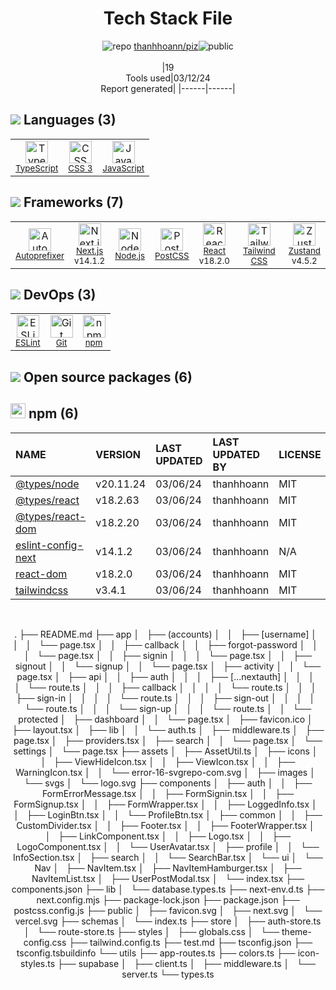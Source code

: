 <!--
&lt;--- Readme.md Snippet without images Start ---&gt;
## Tech Stack
thanhhoann/piz is built on the following main stack:

- [TypeScript](http://www.typescriptlang.org) – Languages
- [JavaScript](https://developer.mozilla.org/en-US/docs/Web/JavaScript) – Languages
- [Autoprefixer](https://github.com/postcss/autoprefixer) – CSS Pre-processors / Extensions
- [Next.js](https://nextjs.org/) – Frameworks (Full Stack)
- [Node.js](http://nodejs.org/) – Frameworks (Full Stack)
- [PostCSS](https://github.com/postcss/postcss) – CSS Pre-processors / Extensions
- [React](https://reactjs.org/) – Javascript UI Libraries
- [Tailwind CSS](https://tailwindcss.com) – Front-End Frameworks
- [Zustand](https://github.com/react-spring/zustand) – State Management Library
- [ESLint](http://eslint.org/) – Code Review

Full tech stack [here](/techstack.md)

&lt;--- Readme.md Snippet without images End ---&gt;

&lt;--- Readme.md Snippet with images Start ---&gt;
## Tech Stack
thanhhoann/piz is built on the following main stack:

- <img width='25' height='25' src='https://img.stackshare.io/service/1612/bynNY5dJ.jpg' alt='TypeScript'/> [TypeScript](http://www.typescriptlang.org) – Languages
- <img width='25' height='25' src='https://img.stackshare.io/service/1209/javascript.jpeg' alt='JavaScript'/> [JavaScript](https://developer.mozilla.org/en-US/docs/Web/JavaScript) – Languages
- <img width='25' height='25' src='https://img.stackshare.io/service/2202/72d087642cfce6fef6f2dabec5bf49e8_400x400.png' alt='Autoprefixer'/> [Autoprefixer](https://github.com/postcss/autoprefixer) – CSS Pre-processors / Extensions
- <img width='25' height='25' src='https://img.stackshare.io/service/5936/nextjs.png' alt='Next.js'/> [Next.js](https://nextjs.org/) – Frameworks (Full Stack)
- <img width='25' height='25' src='https://img.stackshare.io/service/1011/n1JRsFeB_400x400.png' alt='Node.js'/> [Node.js](http://nodejs.org/) – Frameworks (Full Stack)
- <img width='25' height='25' src='https://img.stackshare.io/service/3339/rlFcjEdI.png' alt='PostCSS'/> [PostCSS](https://github.com/postcss/postcss) – CSS Pre-processors / Extensions
- <img width='25' height='25' src='https://img.stackshare.io/service/1020/OYIaJ1KK.png' alt='React'/> [React](https://reactjs.org/) – Javascript UI Libraries
- <img width='25' height='25' src='https://img.stackshare.io/service/8158/default_660b7c41c3ba489cb581eec89c04655404258c19.png' alt='Tailwind CSS'/> [Tailwind CSS](https://tailwindcss.com) – Front-End Frameworks
- <img width='25' height='25' src='https://img.stackshare.io/service/11559/zustand.png' alt='Zustand'/> [Zustand](https://github.com/react-spring/zustand) – State Management Library
- <img width='25' height='25' src='https://img.stackshare.io/service/3337/Q4L7Jncy.jpg' alt='ESLint'/> [ESLint](http://eslint.org/) – Code Review

Full tech stack [here](/techstack.md)

&lt;--- Readme.md Snippet with images End ---&gt;
-->
<div align="center">

# Tech Stack File
![](https://img.stackshare.io/repo.svg "repo") [thanhhoann/piz](https://github.com/thanhhoann/piz)![](https://img.stackshare.io/public_badge.svg "public")
<br/><br/>
|19<br/>Tools used|03/12/24 <br/>Report generated|
|------|------|
</div>

## <img src='https://img.stackshare.io/languages.svg'/> Languages (3)
<table><tr>
  <td align='center'>
  <img width='36' height='36' src='https://img.stackshare.io/service/1612/bynNY5dJ.jpg' alt='TypeScript'>
  <br>
  <sub><a href="http://www.typescriptlang.org">TypeScript</a></sub>
  <br>
  <sub></sub>
</td>

<td align='center'>
  <img width='36' height='36' src='https://img.stackshare.io/service/6727/css.png' alt='CSS 3'>
  <br>
  <sub><a href="https://developer.mozilla.org/en-US/docs/Web/CSS/CSS3">CSS 3</a></sub>
  <br>
  <sub></sub>
</td>

<td align='center'>
  <img width='36' height='36' src='https://img.stackshare.io/service/1209/javascript.jpeg' alt='JavaScript'>
  <br>
  <sub><a href="https://developer.mozilla.org/en-US/docs/Web/JavaScript">JavaScript</a></sub>
  <br>
  <sub></sub>
</td>

</tr>
</table>

## <img src='https://img.stackshare.io/frameworks.svg'/> Frameworks (7)
<table><tr>
  <td align='center'>
  <img width='36' height='36' src='https://img.stackshare.io/service/2202/72d087642cfce6fef6f2dabec5bf49e8_400x400.png' alt='Autoprefixer'>
  <br>
  <sub><a href="https://github.com/postcss/autoprefixer">Autoprefixer</a></sub>
  <br>
  <sub></sub>
</td>

<td align='center'>
  <img width='36' height='36' src='https://img.stackshare.io/service/5936/nextjs.png' alt='Next.js'>
  <br>
  <sub><a href="https://nextjs.org/">Next.js</a></sub>
  <br>
  <sub>v14.1.2</sub>
</td>

<td align='center'>
  <img width='36' height='36' src='https://img.stackshare.io/service/1011/n1JRsFeB_400x400.png' alt='Node.js'>
  <br>
  <sub><a href="http://nodejs.org/">Node.js</a></sub>
  <br>
  <sub></sub>
</td>

<td align='center'>
  <img width='36' height='36' src='https://img.stackshare.io/service/3339/rlFcjEdI.png' alt='PostCSS'>
  <br>
  <sub><a href="https://github.com/postcss/postcss">PostCSS</a></sub>
  <br>
  <sub></sub>
</td>

<td align='center'>
  <img width='36' height='36' src='https://img.stackshare.io/service/1020/OYIaJ1KK.png' alt='React'>
  <br>
  <sub><a href="https://reactjs.org/">React</a></sub>
  <br>
  <sub>v18.2.0</sub>
</td>

<td align='center'>
  <img width='36' height='36' src='https://img.stackshare.io/service/8158/default_660b7c41c3ba489cb581eec89c04655404258c19.png' alt='Tailwind CSS'>
  <br>
  <sub><a href="https://tailwindcss.com">Tailwind CSS</a></sub>
  <br>
  <sub></sub>
</td>

<td align='center'>
  <img width='36' height='36' src='https://img.stackshare.io/service/11559/zustand.png' alt='Zustand'>
  <br>
  <sub><a href="https://github.com/react-spring/zustand">Zustand</a></sub>
  <br>
  <sub>v4.5.2</sub>
</td>

</tr>
</table>

## <img src='https://img.stackshare.io/devops.svg'/> DevOps (3)
<table><tr>
  <td align='center'>
  <img width='36' height='36' src='https://img.stackshare.io/service/3337/Q4L7Jncy.jpg' alt='ESLint'>
  <br>
  <sub><a href="http://eslint.org/">ESLint</a></sub>
  <br>
  <sub></sub>
</td>

<td align='center'>
  <img width='36' height='36' src='https://img.stackshare.io/service/1046/git.png' alt='Git'>
  <br>
  <sub><a href="http://git-scm.com/">Git</a></sub>
  <br>
  <sub></sub>
</td>

<td align='center'>
  <img width='36' height='36' src='https://img.stackshare.io/service/1120/lejvzrnlpb308aftn31u.png' alt='npm'>
  <br>
  <sub><a href="https://www.npmjs.com/">npm</a></sub>
  <br>
  <sub></sub>
</td>

</tr>
</table>


## <img src='https://img.stackshare.io/group.svg' /> Open source packages (6)</h2>

## <img width='24' height='24' src='https://img.stackshare.io/service/1120/lejvzrnlpb308aftn31u.png'/> npm (6)

|NAME|VERSION|LAST UPDATED|LAST UPDATED BY|LICENSE|VULNERABILITIES|
|:------|:------|:------|:------|:------|:------|
|[@types/node](https://www.npmjs.com/@types/node)|v20.11.24|03/06/24|thanhhoann |MIT|N/A|
|[@types/react](https://www.npmjs.com/@types/react)|v18.2.63|03/06/24|thanhhoann |MIT|N/A|
|[@types/react-dom](https://www.npmjs.com/@types/react-dom)|v18.2.20|03/06/24|thanhhoann |MIT|N/A|
|[eslint-config-next](https://www.npmjs.com/eslint-config-next)|v14.1.2|03/06/24|thanhhoann |N/A|N/A|
|[react-dom](https://www.npmjs.com/react-dom)|v18.2.0|03/06/24|thanhhoann |MIT|N/A|
|[tailwindcss](https://www.npmjs.com/tailwindcss)|v3.4.1|03/06/24|thanhhoann |MIT|N/A|

<br/>
<div align='center'>

.
├── README.md
├── app
│   ├── (accounts)
│   │   ├── [username]
│   │   │   └── page.tsx
│   │   ├── callback
│   │   ├── forgot-password
│   │   │   └── page.tsx
│   │   ├── signin
│   │   │   └── page.tsx
│   │   ├── signout
│   │   └── signup
│   │       └── page.tsx
│   ├── activity
│   │   └── page.tsx
│   ├── api
│   │   ├── auth
│   │   │   ├── [...nextauth]
│   │   │   │   └── route.ts
│   │   │   ├── callback
│   │   │   │   └── route.ts
│   │   │   ├── sign-in
│   │   │   │   └── route.ts
│   │   │   ├── sign-out
│   │   │   │   └── route.ts
│   │   │   └── sign-up
│   │   │       └── route.ts
│   │   └── protected
│   ├── dashboard
│   │   └── page.tsx
│   ├── favicon.ico
│   ├── layout.tsx
│   ├── lib
│   │   └── auth.ts
│   ├── middleware.ts
│   ├── page.tsx
│   ├── providers.tsx
│   ├── search
│   │   └── page.tsx
│   └── settings
│       └── page.tsx
├── assets
│   ├── AssetUtil.ts
│   ├── icons
│   │   ├── ViewHideIcon.tsx
│   │   ├── ViewIcon.tsx
│   │   ├── WarningIcon.tsx
│   │   └── error-16-svgrepo-com.svg
│   ├── images
│   └── svgs
│       └── logo.svg
├── components
│   ├── auth
│   │   ├── FormErrorMessage.tsx
│   │   ├── FormSignin.tsx
│   │   ├── FormSignup.tsx
│   │   ├── FormWrapper.tsx
│   │   ├── LoggedInfo.tsx
│   │   ├── LoginBtn.tsx
│   │   └── ProfileBtn.tsx
│   ├── common
│   │   ├── CustomDivider.tsx
│   │   ├── Footer.tsx
│   │   ├── FooterWrapper.tsx
│   │   ├── LinkComponent.tsx
│   │   ├── Logo.tsx
│   │   ├── LogoComponent.tsx
│   │   └── UserAvatar.tsx
│   ├── profile
│   │   └── InfoSection.tsx
│   ├── search
│   │   └── SearchBar.tsx
│   └── ui
│       └── Nav
│           ├── NavItem.tsx
│           ├── NavItemHamburger.tsx
│           ├── NavItemList.tsx
│           ├── UserPostModal.tsx
│           └── index.tsx
├── components.json
├── lib
│   └── database.types.ts
├── next-env.d.ts
├── next.config.mjs
├── package-lock.json
├── package.json
├── postcss.config.js
├── public
│   ├── favicon.svg
│   ├── next.svg
│   └── vercel.svg
├── schemas
│   └── index.ts
├── store
│   ├── auth-store.ts
│   └── route-store.ts
├── styles
│   ├── globals.css
│   └── theme-config.css
├── tailwind.config.ts
├── test.md
├── tsconfig.json
├── tsconfig.tsbuildinfo
└── utils
    ├── app-routes.ts
    ├── colors.ts
    ├── icon-styles.ts
    ├── supabase
    │   ├── client.ts
    │   ├── middleware.ts
    │   └── server.ts
    └── types.ts

